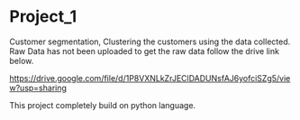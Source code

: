 # Project_1
Customer segmentation, 
Clustering the customers using the data collected.
Raw Data has not been uploaded to get the raw data follow the drive link below.

https://drive.google.com/file/d/1P8VXNLkZrJEClDADUNsfAJ6yofciSZg5/view?usp=sharing

This project completely build on python language.
